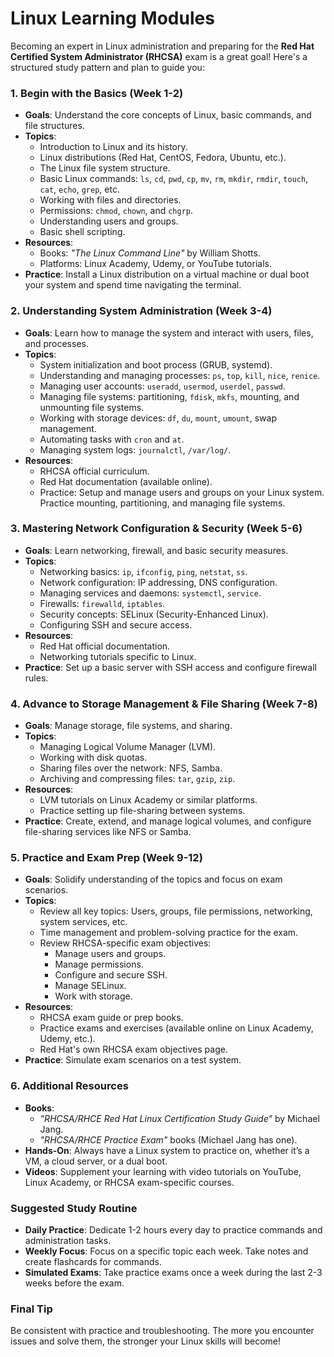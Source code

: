 # Linux Learning Modules

Becoming an expert in Linux administration and preparing for the **Red Hat Certified System Administrator (RHCSA)** exam is a great goal! Here's a structured study pattern and plan to guide you:

### 1. **Begin with the Basics (Week 1-2)**
   - **Goals**: Understand the core concepts of Linux, basic commands, and file structures.
   - **Topics**:
     - Introduction to Linux and its history.
     - Linux distributions (Red Hat, CentOS, Fedora, Ubuntu, etc.).
     - The Linux file system structure.
     - Basic Linux commands: `ls`, `cd`, `pwd`, `cp`, `mv`, `rm`, `mkdir`, `rmdir`, `touch`, `cat`, `echo`, `grep`, etc.
     - Working with files and directories.
     - Permissions: `chmod`, `chown`, and `chgrp`.
     - Understanding users and groups.
     - Basic shell scripting.
   - **Resources**:
     - Books: *"The Linux Command Line"* by William Shotts.
     - Platforms: Linux Academy, Udemy, or YouTube tutorials.
   - **Practice**: Install a Linux distribution on a virtual machine or dual boot your system and spend time navigating the terminal.

### 2. **Understanding System Administration (Week 3-4)**
   - **Goals**: Learn how to manage the system and interact with users, files, and processes.
   - **Topics**:
     - System initialization and boot process (GRUB, systemd).
     - Understanding and managing processes: `ps`, `top`, `kill`, `nice`, `renice`.
     - Managing user accounts: `useradd`, `usermod`, `userdel`, `passwd`.
     - Managing file systems: partitioning, `fdisk`, `mkfs`, mounting, and unmounting file systems.
     - Working with storage devices: `df`, `du`, `mount`, `umount`, swap management.
     - Automating tasks with `cron` and `at`.
     - Managing system logs: `journalctl`, `/var/log/`.
   - **Resources**:
     - RHCSA official curriculum.
     - Red Hat documentation (available online).
     - Practice: Setup and manage users and groups on your Linux system. Practice mounting, partitioning, and managing file systems.

### 3. **Mastering Network Configuration & Security (Week 5-6)**
   - **Goals**: Learn networking, firewall, and basic security measures.
   - **Topics**:
     - Networking basics: `ip`, `ifconfig`, `ping`, `netstat`, `ss`.
     - Network configuration: IP addressing, DNS configuration.
     - Managing services and daemons: `systemctl`, `service`.
     - Firewalls: `firewalld`, `iptables`.
     - Security concepts: SELinux (Security-Enhanced Linux).
     - Configuring SSH and secure access.
   - **Resources**:
     - Red Hat official documentation.
     - Networking tutorials specific to Linux.
   - **Practice**: Set up a basic server with SSH access and configure firewall rules.

### 4. **Advance to Storage Management & File Sharing (Week 7-8)**
   - **Goals**: Manage storage, file systems, and sharing.
   - **Topics**:
     - Managing Logical Volume Manager (LVM).
     - Working with disk quotas.
     - Sharing files over the network: NFS, Samba.
     - Archiving and compressing files: `tar`, `gzip`, `zip`.
   - **Resources**:
     - LVM tutorials on Linux Academy or similar platforms.
     - Practice setting up file-sharing between systems.
   - **Practice**: Create, extend, and manage logical volumes, and configure file-sharing services like NFS or Samba.

### 5. **Practice and Exam Prep (Week 9-12)**
   - **Goals**: Solidify understanding of the topics and focus on exam scenarios.
   - **Topics**:
     - Review all key topics: Users, groups, file permissions, networking, system services, etc.
     - Time management and problem-solving practice for the exam.
     - Review RHCSA-specific exam objectives:
       - Manage users and groups.
       - Manage permissions.
       - Configure and secure SSH.
       - Manage SELinux.
       - Work with storage.
   - **Resources**:
     - RHCSA exam guide or prep books.
     - Practice exams and exercises (available online on Linux Academy, Udemy, etc.).
     - Red Hat's own RHCSA exam objectives page.
   - **Practice**: Simulate exam scenarios on a test system.

### 6. **Additional Resources**
   - **Books**:
     - *"RHCSA/RHCE Red Hat Linux Certification Study Guide"* by Michael Jang.
     - *"RHCSA/RHCE Practice Exam"* books (Michael Jang has one).
   - **Hands-On**: Always have a Linux system to practice on, whether it’s a VM, a cloud server, or a dual boot.
   - **Videos**: Supplement your learning with video tutorials on YouTube, Linux Academy, or RHCSA exam-specific courses.

### Suggested Study Routine
- **Daily Practice**: Dedicate 1-2 hours every day to practice commands and administration tasks.
- **Weekly Focus**: Focus on a specific topic each week. Take notes and create flashcards for commands.
- **Simulated Exams**: Take practice exams once a week during the last 2-3 weeks before the exam.

### Final Tip
Be consistent with practice and troubleshooting. The more you encounter issues and solve them, the stronger your Linux skills will become!
